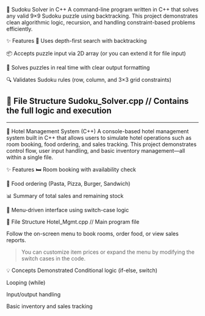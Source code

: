 🧩 Sudoku Solver in C++
A command-line program written in C++ that solves any valid 9×9 Sudoku puzzle using backtracking. This project demonstrates clean algorithmic logic, recursion, and handling constraint-based problems efficiently.

✨ Features
🧠 Uses depth-first search with backtracking

📦 Accepts puzzle input via 2D array (or you can extend it for file input)

🚀 Solves puzzles in real time with clear output formatting

🔍 Validates Sudoku rules (row, column, and 3×3 grid constraints)

📂 File Structure
Sudoku_Solver.cpp     // Contains the full logic and execution
-------------------------------------------------------------------------------------------------------
-------------------------------------------------------------------------------------------------------

🏨 Hotel Management System (C++)
A console-based hotel management system built in C++ that allows users to simulate hotel operations such as room booking, food ordering, and sales tracking. This project demonstrates control flow, user input handling, and basic inventory management—all within a single file.

✨ Features
🛏️ Room booking with availability check

🍝 Food ordering (Pasta, Pizza, Burger, Sandwich)

📊 Summary of total sales and remaining stock

🧠 Menu-driven interface using switch-case logic

📂 File Structure
Hotel_Mgmt.cpp   // Main program file

Follow the on-screen menu to book rooms, order food, or view sales reports.

> You can customize item prices or expand the menu by modifying the switch cases in the code.

💡 Concepts Demonstrated
Conditional logic (if-else, switch)

Looping (while)

Input/output handling

Basic inventory and sales tracking
